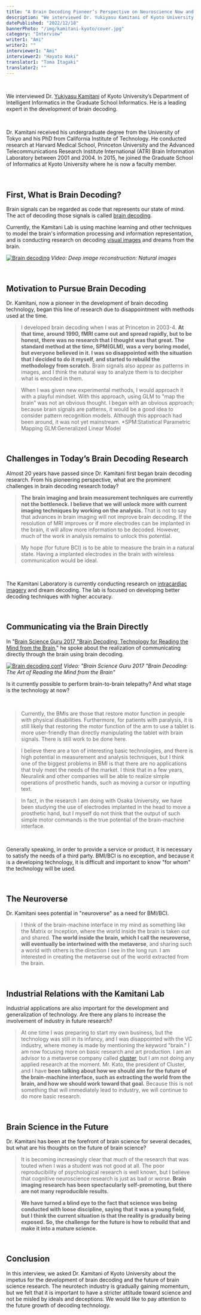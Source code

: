 ```yaml
---
title: "A Brain Decoding Pioneer’s Perspective on Neuroscience Now and in the Future | Yukiyasu Kamitani"
description: "We interviewed Dr. Yukiyasu Kamitani of Kyoto University, a leading expert in the development of brain decoding"
datePublished: "2022/12/18"
bannerPhoto: "/img/kamitani-kyoto/cover.jpg"
category: "Interview"
writer1: "Ami"
writer2: ""
interviewer1: "Ami"
interviewer2: "Hayato Waki"
translator1: "Toma Itagaki"
translator2: ""
---
```


&nbsp;

We interviewed Dr. [Yukiyasu Kamitani](https://www.kyoto-u.ac.jp/explore/professor/10_kamitani.html) of Kyoto University’s Department of Intelligent Informatics in the Graduate School Informatics. He is a leading expert in the development of brain decoding.

&nbsp;

Dr. Kamitani received his undergraduate degree from the University of Tokyo and his PhD from California Institute of Technology. He conducted research at Harvard Medical School, Princeton University and the Advanced Telecommunications Research Institute International (ATR) Brain Information Laboratory between 2001 and 2004. In 2015, he joined the Graduate School of Informatics at Kyoto University where he is now a faculty member.

&nbsp;

## First, What is Brain Decoding?

Brain signals can be regarded as code that represents our state of mind. The act of decoding those signals is called [brain decoding](https://kamitani-lab.ist.i.kyoto-u.ac.jp/post/152112822106/decoding-the-brain).

Currently, the Kamitani Lab is using machine learning and other techniques to model the brain's information processing and information representation, and is conducting research on decoding [visual images](https://www.biorxiv.org/content/10.1101/240317v1) and dreams from the brain.

[![Brain decoding](https://neurotechjp.com/img/kamitani-kyoto/research.jpg)](https://youtu.be/jsp1KaM-avU)
_Video: Deep image reconstruction: Natural images_

&nbsp;

## Motivation to Pursue Brain Decoding

Dr. Kamitani, now a pioneer in the development of brain decoding technology, began this line of research due to disappointment with methods used at the time.

> I developed brain decoding when I was at Princeton in 2003-4.
> **At that time, around 1990, fMRI came out and spread rapidly, but to be honest, there was no research that I thought was that great. The standard method at the time, SPM(GLM), was a very boring model, but everyone believed in it. I was so disappointed with the situation that I decided to do it myself, and started to rebuild the methodology from scratch.**
> Brain signals also appear as patterns in images, and I think the natural way to analyze them is to decipher what is encoded in them.

> When I was given new experimental methods, I would approach it with a playful mindset. With this approach, using GLM to "map the brain" was not an obvious thought.
> I began with an obvious approach; because brain signals are patterns, it would be a good idea to consider pattern recognition models. Although this approach had been around, it was not yet mainstream.
> \*SPM:Statistical Parametric Mapping
> GLM:Generalized Linear Model

&nbsp;

## Challenges in Today’s Brain Decoding Research

Almost 20 years have passed since Dr. Kamitani first began brain decoding research. From his pioneering perspective, what are the prominent challenges in brain decoding research today?

> **The brain imaging and brain measurement techniques are currently not the bottleneck. I believe that we will unlock more with current imaging techniques by working on the analysis.**
> That is not to say that advances in brain imaging will not improve brain decoding. If the resolution of MRI improves or if more electrodes can be implanted in the brain, it will allow more information to be decoded. However, much of the work in analysis remains to unlock this potential.

> My hope (for future BCI) is to be able to measure the brain in a natural state. Having a implanted electrodes in the brain with wireless communication would be ideal.

&nbsp;

The Kamitani Laboratory is currently conducting research on [intracardiac imagery](https://www.biorxiv.org/content/10.1101/240317v1) and dream decoding. The lab is focused on developing better decoding techniques with higher accuracy.

&nbsp;

## Communicating via the Brain Directly

In "[Brain Science Guru 2017 "Brain Decoding: Technology for Reading the Mind from the Brain](https://www.youtube.com/watch?v=1jmVr1nDvq4)," he spoke about the realization of communicating directly through the brain using brain decoding.

[![Brain decoding conf](https://neurotechjp.com/img/kamitani-kyoto/conference.jpg)](https://youtu.be/1jmVr1nDvq4)
_Video: "Brain Science Guru 2017 "Brain Decoding: The Art of Reading the Mind from the Brain"_

Is it currently possible to perform brain-to-brain telepathy? And what stage is the technology at now?

&nbsp;

> Currently, the BMIs are those that restore motor function in people with physical disabilities. Furthermore, for patients with paralysis, it is still likely that restoring the motor function of the arm to use a tablet is more user-friendly than directly manipulating the tablet with brain signals. There is still work to be done here.

> I believe there are a ton of interesting basic technologies, and there is high potential in measurement and analysis techniques, but I think one of the biggest problems in BMI is that there are no applications that truly meet the needs of the market.
> I think that in a few years, Neuralink and other companies will be able to realize simple operations of prosthetic hands, such as moving a cursor or inputting text.

> In fact, in the research I am doing with Osaka University, we have been studying the use of electrodes implanted in the head to move a prosthetic hand, but I myself do not think that the output of such simple motor commands is the true potential of the brain-machine interface.

&nbsp;

Generally speaking, in order to provide a service or product, it is necessary to satisfy the needs of a third party. BMI/BCI is no exception, and because it is a developing technology, it is difficult and important to know "for whom" the technology will be used.

&nbsp;

## The Neuroverse

Dr. Kamitani sees potential in "neuroverse" as a need for BMI/BCI.

> I think of the brain-machine interface in my mind as something like the Matrix or Inception, where the world inside the brain is taken out and shared.
> **The world inside the brain, which I call the neuroverse, will eventually be intertwined with the metaverse**, and sharing such a world with others is the direction I see in the long run. I am interested in creating the metaverse out of the world extracted from the brain.

&nbsp;

## Industrial Relations with the Kamitani Lab

Industrial applications are also important for the development and generalization of technology. Are there any plans to increase the involvement of industry in future research?

> At one time I was preparing to start my own business, but the technology was still in its infancy, and I was disappointed with the VC industry, where money is made by mentioning the keyword "brain."
> I am now focusing more on basic research and art production.
> I am an advisor to a metaverse company called [cluster](https://cluster.mu/), but I am not doing any applied research at the moment.
> Mr. Kato, the president of Cluster, and I have **been talking about how we should aim for the future of the brain-machine interface, such as extracting the world from the brain, and how we should work toward that goal.**
> Because this is not something that will immediately lead to industry, we will continue to do more basic research.

&nbsp;

## Brain Science in the Future

Dr. Kamitani has been at the forefront of brain science for several decades, but what are his thoughts on the future of brain science?

> It is becoming increasingly clear that much of the research that was touted when I was a student was not good at all. The poor reproducibility of psychological research is well known, but I believe that cognitive neuroscience research is just as bad or worse.
> **Brain imaging research has been spectacularly self-promoting, but there are not many reproducible results.**

> **We have turned a blind eye to the fact that science was being conducted with loose discipline, saying that it was a young field, but I think the current situation is that the reality is gradually being exposed. So, the challenge for the future is how to rebuild that and make it into a mature science.**

&nbsp;

## Conclusion

In this interview, we asked Dr. Kamitani of Kyoto University about the impetus for the development of brain decoding and the future of brain science research. The neurotech industry is gradually gaining momentum, but we felt that it is important to have a stricter attitude toward science and not be misled by ideals and deceptions. We would like to pay attention to the future growth of decoding technology.
